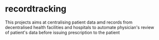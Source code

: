 # recordtracking
This projects aims at centralising patient data amd records from decentralised health facilities and hospitals to automate physician's review of patient's data before issuing prescription to the patient
